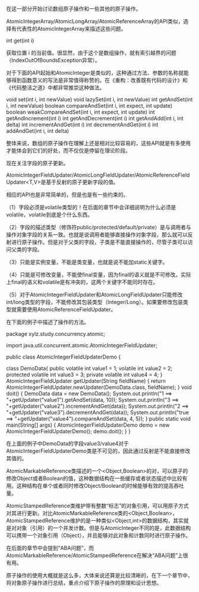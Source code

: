 在这一部分开始讨论数组原子操作和一些其他的原子操作。

AtomicIntegerArray/AtomicLongArray/AtomicReferenceArray的API类似，选择有代表性的AtomicIntegerArray来描述这些问题。

int get(int i)

获取位置 i 的当前值。很显然，由于这个是数组操作，就有索引越界的问题（IndexOutOfBoundsException异常）。

 

对于下面的API起始和AtomicInteger是类似的，这种通过方法、参数的名称就能够得到函数意义的写法是非常值得称赞的。在《重构：改善既有代码的设计》和《代码整洁之道》中都非常推崇这种做法。


void set(int i, int newValue)
void lazySet(int i, int newValue)
int getAndSet(int i, int newValue)
boolean compareAndSet(int i, int expect, int update)
boolean weakCompareAndSet(int i, int expect, int update)
int getAndIncrement(int i)
int getAndDecrement(int i)
int getAndAdd(int i, int delta)
int incrementAndGet(int i)
int decrementAndGet(int i)
int addAndGet(int i, int delta)

 

整体来说，数组的原子操作在理解上还是相对比较容易的，这些API就是有多使用才能体会到它们的好处，而不仅仅是停留在理论阶段。

现在关注字段的原子更新。

AtomicIntegerFieldUpdater<T>/AtomicLongFieldUpdater<T>/AtomicReferenceFieldUpdater<T,V>是基于反射的原子更新字段的值。

相应的API也是非常简单的，但是也是有一些约束的。

（1）字段必须是volatile类型的！在后面的章节中会详细说明为什么必须是volatile，volatile到底是个什么东西。

（2）字段的描述类型（修饰符public/protected/default/private）是与调用者与操作对象字段的关系一致。也就是说调用者能够直接操作对象字段，那么就可以反射进行原子操作。但是对于父类的字段，子类是不能直接操作的，尽管子类可以访问父类的字段。

（3）只能是实例变量，不能是类变量，也就是说不能加static关键字。

（4）只能是可修改变量，不能使final变量，因为final的语义就是不可修改。实际上final的语义和volatile是有冲突的，这两个关键字不能同时存在。

（5）对于AtomicIntegerFieldUpdater和AtomicLongFieldUpdater只能修改int/long类型的字段，不能修改其包装类型（Integer/Long）。如果要修改包装类型就需要使用AtomicReferenceFieldUpdater。

 

在下面的例子中描述了操作的方法。

 

package xylz.study.concurrency.atomic; 

import java.util.concurrent.atomic.AtomicIntegerFieldUpdater; 

public class AtomicIntegerFieldUpdaterDemo { 

   class DemoData{
       public volatile int value1 = 1;
       volatile int value2 = 2;
       protected volatile int value3 = 3;
       private volatile int value4 = 4;
   }
    AtomicIntegerFieldUpdater<DemoData> getUpdater(String fieldName) {
        return AtomicIntegerFieldUpdater.newUpdater(DemoData.class, fieldName);
    }
    void doit() {
        DemoData data = new DemoData();
        System.out.println("1 ==> "+getUpdater("value1").getAndSet(data, 10));
        System.out.println("3 ==> "+getUpdater("value2").incrementAndGet(data));
        System.out.println("2 ==> "+getUpdater("value3").decrementAndGet(data));
        System.out.println("true ==> "+getUpdater("value4").compareAndSet(data, 4, 5));
    }
    public static void main(String[] args) {
        AtomicIntegerFieldUpdaterDemo demo = new AtomicIntegerFieldUpdaterDemo();
        demo.doit();
    }
} 



在上面的例子中DemoData的字段value3/value4对于AtomicIntegerFieldUpdaterDemo类是不可见的，因此通过反射是不能直接修改其值的。

 

AtomicMarkableReference类描述的一个<Object,Boolean>的对，可以原子的修改Object或者Boolean的值，这种数据结构在一些缓存或者状态描述中比较有用。这种结构在单个或者同时修改Object/Boolean的时候能够有效的提高吞吐量。

 

AtomicStampedReference类维护带有整数“标志”的对象引用，可以用原子方式对其进行更新。对比AtomicMarkableReference类的<Object,Boolean>，AtomicStampedReference维护的是一种类似<Object,int>的数据结构，其实就是对对象（引用）的一个并发计数。但是与AtomicInteger不同的是，此数据结构可以携带一个对象引用（Object），并且能够对此对象和计数同时进行原子操作。

在后面的章节中会提到“ABA问题”，而AtomicMarkableReference/AtomicStampedReference在解决“ABA问题”上很有用。



原子操作的使用大概就是这么多，大体来说还算是比较清晰的，在下一个章节中，将对象原子操作进行总结，重点介绍下原子操作的原理和设计思想。